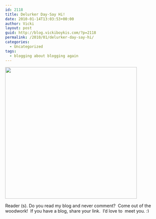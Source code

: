 ```yaml
---
id: 2118
title: Delurker Day-Say Hi!
date: 2010-01-14T13:03:53+00:00
author: Vicki
layout: post
guid: http://blog.vickiboykis.com/?p=2118
permalink: /2010/01/delurker-day-say-hi/
categories:
  - Uncategorized
tags:
  - blogging about blogging again
---
```

[<img class="aligncenter size-full wp-image-2119" title="delurkerday2010-702453" src="http://blog.vickiboykis.com/wp-content/uploads/2010/01/delurkerday2010-702453.jpg" alt="" width="425" height="425" />](http://blog.vickiboykis.com/wp-content/uploads/2010/01/delurkerday2010-702453.jpg)

Reader (s). Do you read my blog and never comment?  Come out of the woodwork!  If you have a blog, share your link.  I&#8217;d love to  meet you. <img src="http://blog.vickiboykis.com/wp-includes/images/smilies/simple-smile.png" alt=":)" class="wp-smiley" style="height: 1em; max-height: 1em;" />